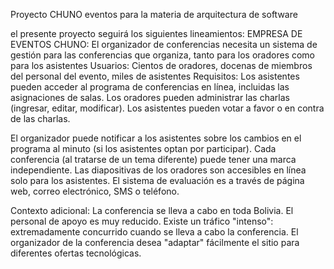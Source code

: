 Proyecto CHUNO eventos para la materia de arquitectura de software

el presente proyecto seguirá los siguientes lineamientos:
EMPRESA DE EVENTOS CHUNO:
El organizador de conferencias necesita un sistema de gestión para las conferencias que organiza, tanto para los oradores como para los asistentes
Usuarios: 
Cientos de oradores, docenas de miembros del personal del evento, miles de asistentes
Requisitos:
Los asistentes pueden acceder al programa de conferencias en línea, incluidas las asignaciones de salas.
Los oradores pueden administrar las charlas (ingresar, editar, modificar).
Los asistentes pueden votar a favor o en contra de las charlas.

El organizador puede notificar a los asistentes sobre los cambios en el programa al minuto (si los asistentes optan por participar).
Cada conferencia (al tratarse de un tema diferente) puede tener una marca independiente.
Las diapositivas de los oradores son accesibles en línea solo para los asistentes.
El sistema de evaluación es a través de página web, correo electrónico, SMS o teléfono.

Contexto adicional:
La conferencia se lleva a cabo en toda Bolivia.
El personal de apoyo es muy reducido.
Existe un tráfico "intenso": extremadamente concurrido cuando se lleva a cabo la conferencia.
El organizador de la conferencia desea "adaptar" fácilmente el sitio para diferentes ofertas tecnológicas.
